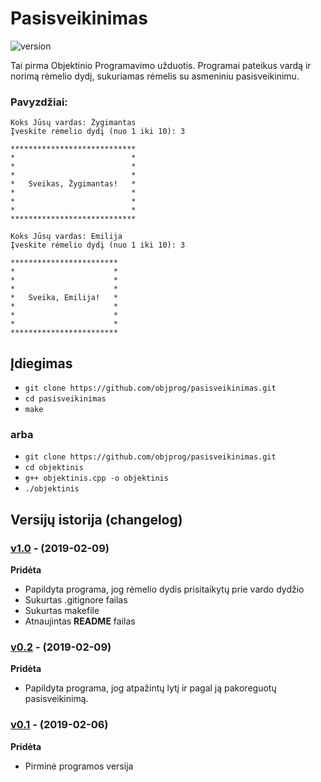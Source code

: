 # Pasisveikinimas
![version][version-badge]

Tai pirma Objektinio Programavimo užduotis. Programai pateikus vardą ir norimą rėmelio dydį, sukuriamas rėmelis su asmeniniu pasisveikinimu.

### Pavyzdžiai:
```shell
Koks Jūsų vardas: Žygimantas
Įveskite rėmelio dydį (nuo 1 iki 10): 3

****************************
*                          *
*                          *
*                          *
*   Sveikas, Žygimantas!   *
*                          *
*                          *
*                          *
****************************
```
```shell
Koks Jūsų vardas: Emilija
Įveskite rėmelio dydį (nuo 1 iki 10): 3

************************
*                      *
*                      *
*                      *
*   Sveika, Emilija!   *
*                      *
*                      *
*                      *
************************
```

## Įdiegimas
- `git clone https://github.com/objprog/pasisveikinimas.git`
- `cd pasisveikinimas`
- `make`
### arba
- `git clone https://github.com/objprog/pasisveikinimas.git`
- `cd objektinis`
- `g++ objektinis.cpp -o objektinis`
- `./objektinis`


## Versijų istorija (changelog)

### [v1.0](https://github.com/zygisau/pasisveikinimas_objektinis/releases/tag/v1.0) - (2019-02-09)

**Pridėta**

- Papildyta programa, jog rėmelio dydis prisitaikytų prie vardo dydžio
- Sukurtas .gitignore failas
- Sukurtas makefile
- Atnaujintas **README** failas

### [v0.2](https://github.com/zygisau/pasisveikinimas_objektinis/releases/tag/v0.2) - (2019-02-09)

**Pridėta**

- Papildyta programa, jog atpažintų lytį ir pagal ją pakoreguotų pasisveikinimą.

### [v0.1](https://github.com/zygisau/pasisveikinimas_objektinis/releases/tag/v0.1) - (2019-02-06)

**Pridėta**

- Pirminė programos versija

[version-badge]: https://img.shields.io/badge/version-1.0-blue.svg
